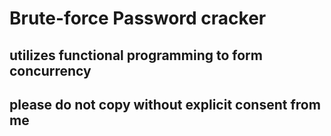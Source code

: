 # Brute-force Password cracker
## utilizes functional programming to form concurrency
## please do not copy without explicit consent from me
